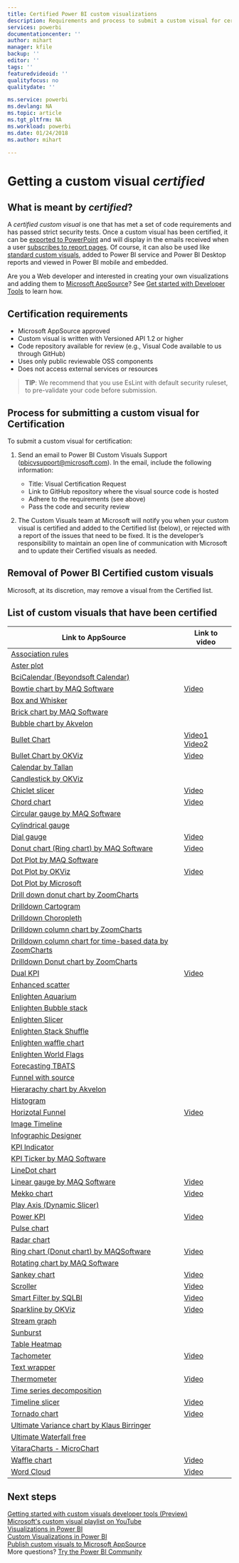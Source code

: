```yaml
---
title: Certified Power BI custom visualizations
description: Requirements and process to submit a custom visual for certification. And a list of already certified custom visuals.
services: powerbi
documentationcenter: ''
author: mihart
manager: kfile
backup: ''
editor: ''
tags: ''
featuredvideoid: ''
qualityfocus: no
qualitydate: ''

ms.service: powerbi
ms.devlang: NA
ms.topic: article
ms.tgt_pltfrm: NA
ms.workload: powerbi
ms.date: 01/24/2018
ms.author: mihart

---
```

# Getting a custom visual *certified*
## What is meant by *certified*?
A *certified custom visual* is one that has met a set of code requirements and has passed strict security tests.  Once a custom visual has been certified, it can be  [exported to PowerPoint](service-publish-to-powerpoint.md) and will display in the emails received when a user [subscribes to report pages](service-report-subscribe.md). Of course, it can also be used like [standard custom visuals](power-bi-custom-visuals.md), added to Power BI service and Power BI Desktop reports and viewed in Power BI mobile and embedded.

Are you a Web developer and interested in creating your own visualizations and adding them to [Microsoft AppSource](https://appsource.microsoft.com)? See [Get started with Developer Tools](service-custom-visuals-getting-started-with-developer-tools.md) to learn how.


## Certification requirements
* Microsoft AppSource approved    
* Custom visual is written with Versioned API 1.2 or higher    
* Code repository available for review (e.g., Visual Code available to us through GitHub)    
* Uses only public reviewable OSS components    
* Does not access external services or resources    

> **TIP**: We recommend that you use EsLint with default security ruleset, to pre-validate your code before submission.
> 
> 

## Process for submitting a custom visual for Certification
To submit a custom visual for certification:

1. Send an email to Power BI Custom Visuals Support (pbicvsupport@microsoft.com). In the email, include the following information:    
   
   * Title: Visual Certification Request    
   * Link to GitHub repository where the visual source code is hosted    
   * Adhere to the requirements (see above)    
   * Pass the code and security review    
2. The Custom Visuals team at Microsoft will notify you when your custom visual is certified and added to the Certified list (below), or rejected with a report of the issues that need to be fixed. It is the developer’s responsibility to maintain an open line of communication with Microsoft and to update their Certified visuals as needed.

## Removal of Power BI Certified custom visuals
Microsoft, at its discretion, may remove a visual from the Certified list.  

## List of custom visuals that have been certified
| Link to AppSource | Link to video |
| --- | --- |
| [Association rules](https://appsource.microsoft.com/en-us/product/power-bi-visuals/WA104380815) | |
| [Aster plot](https://appsource.microsoft.com/product/power-bi-visuals/WA104380759?src=office&tab=Overview) | |
| [BciCalendar (Beyondsoft Calendar)](https://appsource.microsoft.com/en-us/product/power-bi-visuals/WA104381096?src=office&tab=Overview)  | |
| [Bowtie chart by MAQ Software](https://appsource.microsoft.com/product/power-bi-visuals/WA104380838?src=office&tab=Overview) |[Video](https://youtu.be/So5xKMSpVJI) |
| [Box and Whisker](https://appsource.microsoft.com/product/power-bi-visuals/WA104380831?src=office&tab=Overview) | |
| [Brick chart by MAQ Software](https://appsource.microsoft.com/en-us/product/power-bi-visuals/WA104380836) | |
| [Bubble chart by Akvelon](https://appsource.microsoft.com/en-us/product/power-bi-visuals/WA104381340?src=office) | |
| [Bullet Chart](https://store.office.com/app.aspx?assetid=WA104380755) |[Video1](https://youtu.be/AOlsFYkfkcw)   [Video2](https://youtu.be/AQvd2FhRyCI) |
| [Bullet Chart by OKViz](https://store.office.com/bullet-chart-by-okviz-WA104380953.aspx) |[Video](https://youtu.be/mtvUNl9bMjA) |
| [Calendar by Tallan](https://appsource.microsoft.com/product/power-bi-visuals/WA104381146?src=office&tab=Overview) | |
| [Candlestick by OKViz](https://appsource.microsoft.com/en-us/product/power-bi-visuals/WA104380952) | |
| [Chiclet slicer](https://store.office.com/chiclet-slicer-WA104380756.aspx) |[Video](https://youtu.be/iYOkJ1APueY) |
| [Chord chart](https://appsource.microsoft.com/product/power-bi-visuals/WA104380761?src=office&tab=Overview) |[Video](https://youtu.be/AQvd2FhRyCI) |
| [Circular gauge by MAQ Software](https://appsource.microsoft.com/product/power-bi-visuals/WA104380837?tab=Overview) | |
| [Cylindrical gauge](https://appsource.microsoft.com/product/power-bi-visuals/WA104380874) | |
| [Dial gauge](https://appsource.microsoft.com/product/power-bi-visuals/WA104381184) |[Video](https://youtu.be/AOlsFYkfkcw) |
| [Donut chart (Ring chart) by MAQ Software](https://appsource.microsoft.com/product/power-bi-visuals/WA104380824?tab=Overview) |[Video](https://youtu.be/pDToHDFHnq8) |
| [Dot Plot by MAQ Software](https://appsource.microsoft.com/en-us/product/power-bi-visuals/WA104381101) | |
| [Dot Plot by OKViz](https://appsource.microsoft.com/product/power-bi-visuals/WA104381101?src=office&tab=Overview) |[Video](https://youtu.be/4lskRgcpFJY) |
| [Dot Plot by Microsoft](https://appsource.microsoft.com/en-us/product/power-bi-visuals/WA104380760?src=office) | |
| [Drill down donut chart by ZoomCharts](https://appsource.microsoft.com/product/power-bi-visuals/WA104380858) | |
| [Drilldown Cartogram](https://appsource.microsoft.com/en-us/product/power-bi-visuals/WA104381045?src=office) | |
| [Drilldown Choropleth](https://appsource.microsoft.com/en-us/product/power-bi-visuals/WA104381044?src=office) | |
| [Drilldown column chart by ZoomCharts](https://appsource.microsoft.com/en-us/product/power-bi-visuals/WA104380881?src=office) | |
| [Drilldown column chart for time-based data by ZoomCharts](https://appsource.microsoft.com/en-us/product/power-bi-visuals/WA104380881) | |
| [Drilldown Donut chart by ZoomCharts](https://appsource.microsoft.com/en-us/product/power-bi-visuals/WA104380858) | |
| [Dual KPI](https://store.office.com/dual-kpi-WA104380774.aspx) |[Video](https://youtu.be/821o0-eVBXo?list=PL1N57mwBHtN1vIjfvuBIzZllrmKo-Vz6x) |
| [Enhanced scatter](https://appsource.microsoft.com/en-us/product/power-bi-visuals/WA104380762) | |
| [Enlighten Aquarium](https://appsource.microsoft.com/product/power-bi-visuals/WA104381112?src=office&tab=Overview) | |
| [Enlighten Bubble stack](https://appsource.microsoft.com/en-us/product/power-bi-visuals/WA104380868) | |
| [Enlighten Slicer](https://appsource.microsoft.com/en-us/product/power-bi-visuals/WA104380960?tab=Overview) | |
| [Enlighten Stack Shuffle](https://appsource.microsoft.com/en-us/product/power-bi-visuals/WA104380849) | |
| [Enlighten waffle chart](https://appsource.microsoft.com/en-us/product/power-bi-visuals/WA104380850) | |
| [Enlighten World Flags](https://appsource.microsoft.com/en-us/product/power-bi-visuals/WA104380923) | |
| [Forecasting TBATS](https://appsource.microsoft.com/en-us/product/power-bi-visuals/WA104381326?src=office) | |
| [Funnel with source]() | || [Gantt](https://store.office.com/gantt-WA104380765.aspx) |[Video](https://youtu.be/qJ7s_KrGiUU) |
| [Hierarachy chart by Akvelon](https://appsource.microsoft.com/en-us/product/power-bi-visuals/WA104381333?src=office) | |
| [Histogram](https://store.office.com/histogram-chart-WA104380776.aspx) | |
| [Horizotal Funnel](https://appsource.microsoft.com/product/power-bi-visuals/WA104380846) |[Video](https://youtu.be/SudZei68PPo) |
| [Image Timeline](https://appsource.microsoft.com/en-us/product/power-bi-visuals/WA104381254) | |
| [Infographic Designer](https://appsource.microsoft.com/en-us/product/power-bi-visuals/WA104380898?src=office) | |
| [KPI Indicator](https://store.office.com/kpi-indicator-WA104380832.aspx) | |
| [KPI Ticker by MAQ Software](https://appsource.microsoft.com/en-us/product/power-bi-visuals/WA104380946) | |
| [LineDot chart](https://appsource.microsoft.com/en-us/product/power-bi-visuals/WA104380766?src=office) | |
| [Linear gauge by MAQ Software](https://appsource.microsoft.com/product/power-bi-visuals/WA104380821?src=office&tab=Overview) |[Video](https://youtu.be/AOlsFYkfkcw) |
| [Mekko chart](https://appsource.microsoft.com/product/power-bi-visuals/WA104380785?src=office&tab=Overview)  | [Video](https://youtu.be/90FLCKpgicA)|
| [Play Axis (Dynamic Slicer)](https://store.office.com/play-axis-dynamic-slicer-WA104380981.aspx) | |
| [Power KPI](https://appsource.microsoft.com/product/power-bi-visuals/WA104381083) |[Video](https://youtu.be/IvfIP3E6-1Q) |
| [Pulse chart](https://appsource.microsoft.com/en-us/product/power-bi-visuals/WA104381006) | |
| [Radar chart](https://store.office.com/radar-chart-WA104380771.aspx) | |
| [Ring chart (Donut chart) by MAQSoftware](https://appsource.microsoft.com/en-us/product/power-bi-visuals/WA104380824?src=office&tab=Overview) | [Video](https://youtu.be/pDToHDFHnq8)|
| [Rotating chart by MAQ Software](https://appsource.microsoft.com/en-us/product/power-bi-visuals/WA104381007?src=office) |  |
| [Sankey chart](https://store.office.com/app.aspx?assetid=WA104380777.aspx) |[Video](https://youtu.be/WWP9wVUHGaA) |
| [Scroller](https://store.office.com/scroller-WA104381018.aspx) |[Video](https://youtu.be/uhRFQF2cGSY) |
| [Smart Filter by SQLBI](https://store.office.com/smart-filter-by-okviz-WA104380859.aspx) |[Video](https://youtu.be/gcJsDDRQq28) |
| [Sparkline by OKViz](https://appsource.microsoft.com/product/power-bi-visuals/WA104380910?src=office&tab=Overview) |[Video](https://youtu.be/0m3Vnvso9tY) |
| [Stream graph](https://appsource.microsoft.com/en-us/product/power-bi-visuals/WA104380772?tab=Overview) |  |
| [Sunburst](https://appsource.microsoft.com/product/power-bi-visuals/WA104380767?src=office&tab=Overview) | |
| [Table Heatmap](https://store.office.com/table-heatmap-WA104380818.aspx) | |
| [Tachometer](https://store.office.com/tachometer-WA104380937.aspx?) |[Video](https://www.youtube.com/watch?v=C3OXdETbS9o) |
| [Text wrapper](https://appsource.microsoft.com/product/power-bi-visuals/WA104380826) | |
| [Thermometer](https://appsource.microsoft.com/product/power-bi-visuals/WA104380847?src=office&tab=Overview) | [Video](https://youtu.be/SPX9mgrAdBc)|
| [Time series decomposition](https://appsource.microsoft.com/product/power-bi-visuals/WA104380897) | |
| [Timeline slicer](https://store.office.com/timeline-slicer-WA104380786.aspx) |[Video](https://youtu.be/ozMtZ4_NZ10) |
| [Tornado chart](https://store.office.com/tornado-chart-WA104380768.aspx) |[Video](https://youtu.be/AQvd2FhRyCI) |
| [Ultimate Variance chart by Klaus Birringer](https://appsource.microsoft.com/en-us/product/power-bi-visuals/WA104381140?src=office) | |
| [Ultimate Waterfall free](https://appsource.microsoft.com/en-us/product/power-bi-visuals/WA104380956) | |
| [VitaraCharts - MicroChart](https://appsource.microsoft.com/en-us/product/power-bi-visuals/WA104381165) | |
| [Waffle chart](https://appsource.microsoft.com/product/power-bi-visuals/WA104381049?src=office&tab=Overview) |[Video](https://youtu.be/1vRqYUsm3Vk) |
| [Word Cloud](https://store.office.com/word-cloud-WA104380752.aspx?) |[Video](https://www.youtube.com/watch?v=AblTenl9fqo) |

## Next steps
[Getting started with custom visuals developer tools (Preview)](service-custom-visuals-getting-started-with-developer-tools.md)      
[Microsoft's custom visual playlist on YouTube](https://www.youtube.com/playlist?list=PL1N57mwBHtN1vIjfvuBIzZllrmKo-Vz6x)  
[Visualizations in Power BI](power-bi-report-visualizations.md)  
[Custom Visualizations in Power BI](power-bi-custom-visuals.md)  
[Publish custom visuals to Microsoft AppSource](developer/office-store.md)  
More questions? [Try the Power BI Community](http://community.powerbi.com/)

